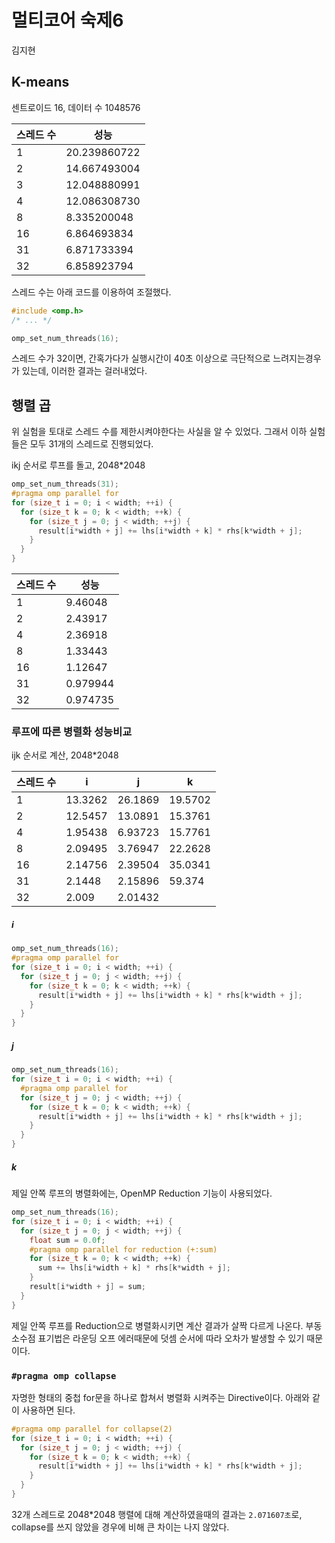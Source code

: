 멀티코어 숙제6
========
김지현

K-means
--------
센트로이드 16, 데이터 수 1048576

스레드 수 | 성능
----------|----------
1         | 20.239860722
2         | 14.667493004
3         | 12.048880991
4         | 12.086308730
8         | 8.335200048
16        | 6.864693834
31        | 6.871733394
32        | 6.858923794

스레드 수는 아래 코드를 이용하여 조절했다.
```c
#include <omp.h>
/* ... */

omp_set_num_threads(16);
```

스레드 수가 32이면, 간혹가다가 실행시간이 40초 이상으로 극단적으로
느려지는경우가 있는데, 이러한 결과는 걸러내었다.

행렬 곱
--------
위 실험을 토대로 스레드 수를 제한시켜야한다는 사실을 알 수 있었다. 그래서 이하
실험들은 모두 31개의 스레드로 진행되었다.

ikj 순서로 루프를 돌고, 2048*2048
```c
omp_set_num_threads(31);
#pragma omp parallel for
for (size_t i = 0; i < width; ++i) {
  for (size_t k = 0; k < width; ++k) {
    for (size_t j = 0; j < width; ++j) {
      result[i*width + j] += lhs[i*width + k] * rhs[k*width + j];
    }
  }
}
```

스레드 수 | 성능
----------|----------
1         | 9.46048
2         | 2.43917
4         | 2.36918
8         | 1.33443
16        | 1.12647
31        | 0.979944
32        | 0.974735

### 루프에 따른 병렬화 성능비교
ijk 순서로 계산, 2048*2048

스레드 수 | i       | j       | k
----------|---------|---------|--------
1         | 13.3262 | 26.1869 | 19.5702
2         | 12.5457 | 13.0891 | 15.3761
4         | 1.95438 | 6.93723 | 15.7761
8         | 2.09495 | 3.76947 | 22.2628
16        | 2.14756 | 2.39504 | 35.0341
31        | 2.1448  | 2.15896 | 59.374
32        | 2.009   | 2.01432 |

##### i
```c
omp_set_num_threads(16);
#pragma omp parallel for
for (size_t i = 0; i < width; ++i) {
  for (size_t j = 0; j < width; ++j) {
    for (size_t k = 0; k < width; ++k) {
      result[i*width + j] += lhs[i*width + k] * rhs[k*width + j];
    }
  }
}
```

##### j
```c
omp_set_num_threads(16);
for (size_t i = 0; i < width; ++i) {
  #pragma omp parallel for
  for (size_t j = 0; j < width; ++j) {
    for (size_t k = 0; k < width; ++k) {
      result[i*width + j] += lhs[i*width + k] * rhs[k*width + j];
    }
  }
}
```

##### k
제일 안쪽 루프의 병렬화에는, OpenMP Reduction 기능이 사용되었다.
```c
omp_set_num_threads(16);
for (size_t i = 0; i < width; ++i) {
  for (size_t j = 0; j < width; ++j) {
    float sum = 0.0f;
    #pragma omp parallel for reduction (+:sum)
    for (size_t k = 0; k < width; ++k) {
      sum += lhs[i*width + k] * rhs[k*width + j];
    }
    result[i*width + j] = sum;
  }
}
```
제일 안쪽 루프를 Reduction으로 병렬화시키면 계산 결과가 살짝 다르게 나온다.
부동소수점 표기법은 라운딩 오프 에러때문에 덧셈 순서에 따라 오차가 발생할 수
있기 때문이다.

### `#pragma omp collapse`
자명한 형태의 중첩 for문을 하나로 합쳐서 병렬화 시켜주는 Directive이다. 아래와
같이 사용하면 된다.

```c
#pragma omp parallel for collapse(2)
for (size_t i = 0; i < width; ++i) {
  for (size_t j = 0; j < width; ++j) {
    for (size_t k = 0; k < width; ++k) {
      result[i*width + j] += lhs[i*width + k] * rhs[k*width + j];
    }
  }
}
```

32개 스레드로 2048*2048 행렬에 대해 계산하였을때의 결과는 `2.071607초`로,
collapse를 쓰지 않았을 경우에 비해 큰 차이는 나지 않았다.
